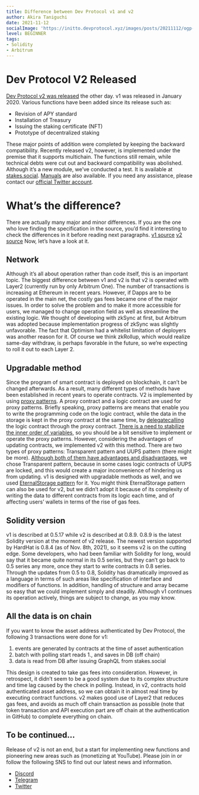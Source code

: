 ```yaml
---
title: Difference between Dev Protocol v1 and v2
author: Akira Taniguchi
date: 2021-11-12
socialImage: 'https://initto.devprotocol.xyz/images/posts/20211112/ogp--1.png'
level: BEGINNER
tags:
- Solidity
- Arbitrum
---
```


# Dev Protocol V2 Released
[Dev Protocol v2 was released](https://twitter.com/devprtcl/status/1455687580326907906?s=20) the other day. 
v1 was released in January 2020.
Various functions have been added since its release such as:

- Revision of APY standard
- Installation of Treasury
- Issuing the staking certificate (NFT)
- Prototype of decentralized staking

These major points of addition were completed by keeping the backward compatibility.
Recently released v2, however, is implemented under the premise that it supports multichain.
The functions still remain, while technical debts were cut out and backward compatibility was abolished.
Although it’s a new module, we’ve conducted a test. 
It is available at [stakes.social](https://stakes.social/).
[Manuals](https://docs.devprotocol.xyz/en/stakes-social/) are also available.
If you need any assistance, please contact our [official Twitter account](https://twitter.com/devprtcl).

# What’s the difference?
There are actually many major and minor differences.
If you are the one who love finding the specification in the source, you’d find it interesting to check the differences in it before reading next paragraphs.
[v1 source](https://github.com/dev-protocol/protocol)
[v2 source](https://github.com/dev-protocol/protocol-v2)
Now, let’s have a look at it.

## Network
Although it’s all about operation rather than code itself, this is an important topic. The biggest difference between v1 and v2 is that v2 is operated with Layer2 (currently run by only Arbitrum One). 
The number of transactions is increasing at Ethereum in recent years. However, if Dapps are to be operated in the main net, the costly gas fees became one of the major issues.
In order to solve the problem and to make it more accessible for users, we managed to change operation field as well as streamline the existing logic.
We thought of developing with zkSync at first, but Arbitrum was adopted because implementation progress of zkSync was slightly unfavorable. The fact that Optimism had a whitelist limitation of deployers was another reason for it.
Of course we think zkRollup, which would realize same-day withdraw, is perhaps favorable in the future, so we’re expecting to roll it out to each Layer 2.

## Upgradable method
Since the program of smart contract is deployed on blockchain, it can’t be changed afterwards.
As a result, many different types of methods have been established in recent years to operate contracts.
V2 is implemented by using [proxy patterns](https://blog.openzeppelin.com/proxy-patterns/).
A proxy contract and a logic contract are used for proxy patterns. Briefly speaking, proxy patterns are means that enable you to write the programming code on the logic contract, while the data in the storage is kept in the proxy contract at the same time, by [delegatecalling](https://solidity-by-example.org/delegatecall/) the logic contract through the proxy contract.
[There is a need to stabilize the inner order of variables](https://docs.openzeppelin.com/upgrades-plugins/1.x/writing-upgradeable#modifying-your-contracts), so you should be a bit sensitive to implement or operate the proxy patterns. However, considering the advantages of updating contracts, we implemented v2 with this method.
There are two types of proxy patterns: Transparent pattern and UUPS pattern (there might be more).
[Although both of them have advantages and disadvantages](https://docs.openzeppelin.com/contracts/4.x/api/proxy#transparent-vs-uups), we chose Transparent pattern, because in some cases logic contracts of UUPS are locked, and this would create a major inconvenience of hindering us from updating.
v1 is designed with upgradable methods as well, and we used [EternalStorage pattern](https://fravoll.github.io/solidity-patterns/eternal_storage.html) for it.
You might think EternalStorage pattern can also be used for v2, but we didn’t adopt it because of its complexity of writing the data to different contracts from its logic each time, and of affecting users’ wallets in terms of the rise of gas fees.

## Solidity version
v1 is described at 0.5.17 while v2 is described at 0.8.9.
0.8.9 is the latest Solidity version at the moment of v2 release. The newest version supported by HardHat is 0.8.4 (as of Nov. 8th, 2021), so it seems v2 is on the cutting edge.
Some developers, who had been familiar with Solidity for long, would say that it became quite normal in its 0.5 series, but they can’t go back to 0.5 series any more, once they start to write contracts in 0.8 series.
Through the updates from 0.5 to 0.8, Solidity has dramatically improved as a language in terms of such areas like specification of interface and modifiers of functions. In addition, handling of structure and array became so easy that we could implement simply and steadily.
Although v1 continues its operation actively, things are subject to change, as you may know.

## All the data is on chain
 If you want to know the asset address authenticated by Dev Protocol, the following 3 transactions were done for v1:
 
 1. events are generated by contracts at the time of asset authentication
 2. batch with polling start reads 1., and saves in DB (off chain)
 3. data is read from DB after issuing GraphQL from stakes.social
 
This design is created to take gas fees into consideration. However, in retrospect, it didn’t seem to be a good system due to its complex structure and time lag caused by the check in polling. 
Instead, in v2, contracts hold authenticated asset address, so we can obtain it in almost real time by executing contract functions.
v2 makes good use of Layer2 that reduces gas fees, and avoids as much off chain transaction as possible (note that token transaction and API execution part are off chain at the authentication in GitHub) to complete everything on chain.


## To be continued…
Release of v2 is not an end, but a start for implementing new functions and pioneering new areas such as (monetizing at YouTube).
Please join in or follow the following SNS to find out our latest news and information.

- [Discord](https://discord.gg/VwJp4KM)
- [Telegram](https://t.me/devprtcl)
- [Twitter](https://twitter.com/devprtcl)
